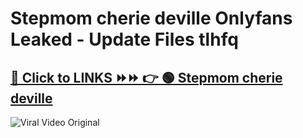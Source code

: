 
 # Stepmom cherie deville Onlyfans Leaked - Update Files tlhfq

## <h2><a href="https://clipsfans.com/Stepmom_cherie_deville&ref=git">🔗 Click to LINKS ⏩⏩ 👉 🟢 Stepmom cherie deville </a></h2>

<a href="https://clipsfans.com/Stepmom_cherie_deville&ref=git" rel="nofollow" data-target="animated-image.originalLink"><img src="https://i.ibb.co.com/xMMVF88/686577567.gif" alt="Viral Video Original" style="max-width: 100%; display: inline-block;" data-target="animated-image.originalImage"></a>

